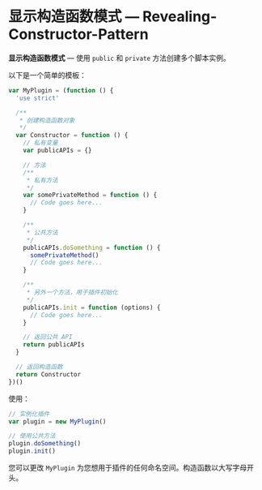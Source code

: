 # 显示构造函数模式 — Revealing-Constructor-Pattern

**显示构造函数模式** — 使用 `public` 和 `private` 方法创建多个脚本实例。

以下是一个简单的模板：

```js
var MyPlugin = (function () {
  'use strict'

  /**
   * 创建构造函数对象
   */
  var Constructor = function () {
    // 私有变量
    var publicAPIs = {}

    // 方法
    /**
     * 私有方法
     */
    var somePrivateMethod = function () {
      // Code goes here...
    }

    /**
     * 公共方法
     */
    publicAPIs.doSomething = function () {
      somePrivateMethod()
      // Code goes here...
    }

    /**
     * 另外一个方法，用于插件初始化
     */
    publicAPIs.init = function (options) {
      // Code goes here...
    }

    // 返回公共 API
    return publicAPIs
  }

  // 返回构造函数
  return Constructor
})()
```

使用：

```js
// 实例化插件
var plugin = new MyPlugin()

// 使用公共方法
plugin.doSomething()
plugin.init()
```

您可以更改 `MyPlugin` 为您想用于插件的任何命名空间。构造函数以大写字母开头。
